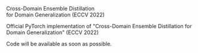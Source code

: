 Cross-Domain Ensemble Distillation <br> for Domain Generalization (ECCV 2022)

Official PyTorch implementation of "Cross-Domain Ensemble Distillation for Domain Generalization" (ECCV 2022)

Code will be available as soon as possible.
